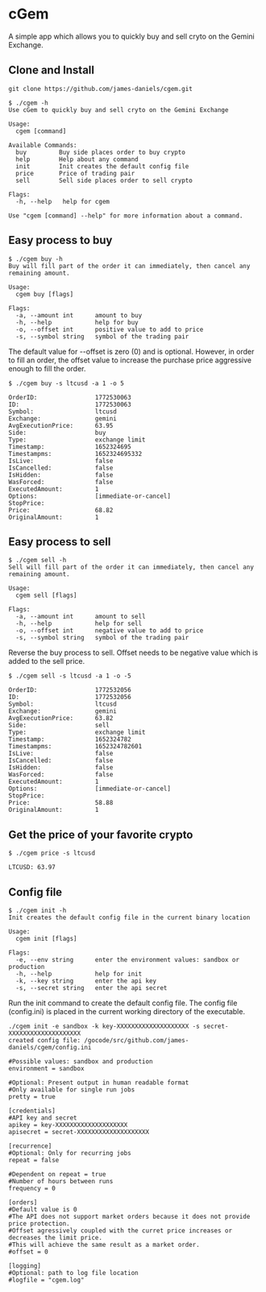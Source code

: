 # cGem

A simple app which allows you to quickly buy and sell cryto on the Gemini Exchange.

## Clone and Install

```text
git clone https://github.com/james-daniels/cgem.git
```

```text
$ ./cgem -h
Use cGem to quickly buy and sell cryto on the Gemini Exchange

Usage:
  cgem [command]

Available Commands:
  buy         Buy side places order to buy crypto
  help        Help about any command
  init        Init creates the default config file
  price       Price of trading pair
  sell        Sell side places order to sell crypto

Flags:
  -h, --help   help for cgem

Use "cgem [command] --help" for more information about a command.
```

## Easy process to buy

```text
$ ./cgem buy -h
Buy will fill part of the order it can immediately, then cancel any remaining amount.

Usage:
  cgem buy [flags]

Flags:
  -a, --amount int      amount to buy
  -h, --help            help for buy
  -o, --offset int      positive value to add to price
  -s, --symbol string   symbol of the trading pair
```

The default value for --offset is zero (0) and is optional. However, in order to fill an order, the offset value to increase the purchase price aggressive enough to fill the order.

```text
$ ./cgem buy -s ltcusd -a 1 -o 5

OrderID:                1772530063
ID:                     1772530063
Symbol:                 ltcusd
Exchange:               gemini
AvgExecutionPrice:      63.95
Side:                   buy
Type:                   exchange limit
Timestamp:              1652324695
Timestampms:            1652324695332
IsLive:                 false
IsCancelled:            false
IsHidden:               false
WasForced:              false
ExecutedAmount:         1
Options:                [immediate-or-cancel]
StopPrice:
Price:                  68.82
OriginalAmount:         1
```

## Easy process to sell

```text
$ ./cgem sell -h
Sell will fill part of the order it can immediately, then cancel any remaining amount.

Usage:
  cgem sell [flags]

Flags:
  -a, --amount int      amount to sell
  -h, --help            help for sell
  -o, --offset int      negative value to add to price
  -s, --symbol string   symbol of the trading pair
```

Reverse the buy process to sell.  Offset needs to be negative value which is added to the sell price.

```text
$ ./cgem sell -s ltcusd -a 1 -o -5

OrderID:                1772532056
ID:                     1772532056
Symbol:                 ltcusd
Exchange:               gemini
AvgExecutionPrice:      63.82
Side:                   sell
Type:                   exchange limit
Timestamp:              1652324782
Timestampms:            1652324782601
IsLive:                 false
IsCancelled:            false
IsHidden:               false
WasForced:              false
ExecutedAmount:         1
Options:                [immediate-or-cancel]
StopPrice:
Price:                  58.88
OriginalAmount:         1
```

## Get the price of your favorite crypto

```text
$ ./cgem price -s ltcusd

LTCUSD: 63.97
```

## Config file

```text
$ ./cgem init -h
Init creates the default config file in the current binary location

Usage:
  cgem init [flags]

Flags:
  -e, --env string      enter the environment values: sandbox or production
  -h, --help            help for init
  -k, --key string      enter the api key
  -s, --secret string   enter the api secret
```

Run the init command to create the default config file. The config file (config.ini) is placed in the current working directory of the executable.

```text
./cgem init -e sandbox -k key-XXXXXXXXXXXXXXXXXXXX -s secret-XXXXXXXXXXXXXXXXXXXX
created config file: /gocode/src/github.com/james-daniels/cgem/config.ini
```

```text
#Possible values: sandbox and production
environment = sandbox

#Optional: Present output in human readable format
#Only available for single run jobs
pretty = true

[credentials]
#API key and secret
apikey = key-XXXXXXXXXXXXXXXXXXXX
apisecret = secret-XXXXXXXXXXXXXXXXXXXX

[recurrence]
#Optional: Only for recurring jobs
repeat = false

#Dependent on repeat = true
#Number of hours between runs
frequency = 0

[orders]
#Default value is 0
#The API does not support market orders because it does not provide price protection.
#Offset agressively coupled with the curret price increases or decreases the limit price.
#This will achieve the same result as a market order.
#offset = 0

[logging]
#Optional: path to log file location
#logfile = "cgem.log"
```

